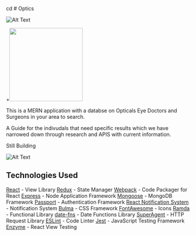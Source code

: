 cd # Optics


![Alt Text](https://imgur.com/CZBSdHe.gif)


+<img src="/art/sample.gif?raw=true" width="200px">


This is a MERN application with a databse on 
Opticals Eye Doctors and Surgeons in your area to search. 

A Guide for the indivudals that need specific results which we have narrowed down through research and APIS with current information. 



Still Building

![Alt Text](https://imgur.com/44fJJXc)





## Technologies Used 

[React](https://facebook.github.io/react/) - View Library
[Redux](http://redux.js.org/) - State Manager
[Webpack](https://webpack.github.io/) - Code Packager for React
[Express](http://expressjs.com/) - Node Application Framework
[Mongoose](http://mongoosejs.com/) - MongoDB Framework
[Passport](http://www.passportjs.org/) - Authentication Framework
[React Notification System](https://github.com/igorprado/react-notification-system) - Notification System
[Bulma](http://bulma.io/) - CSS Framework
[FontAwesome](http://fontawesome.io/) - Icons
[Ramda](http://ramdajs.com/) - Functional Library
[date-fns](https://date-fns.org/) - Date Functions Library
[SuperAgent](https://github.com/visionmedia/superagent) - HTTP Request Library
[ESLint](http://eslint.org/) - Code Linter
[Jest](https://jestjs.io/) - JavaScript Testing Framework
[Enzyme](https://github.com/airbnb/enzyme) - React View Testing
